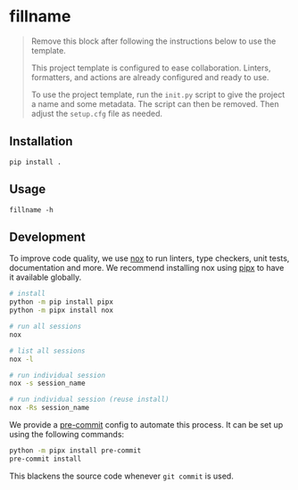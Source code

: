 # fillname

>    Remove this block after following the instructions below to use the template.
>
>    This project template is configured to ease collaboration. Linters, formatters,
>    and actions are already configured and ready to use.
>
>    To use the project template, run the `init.py` script to give the project a
>    name and some metadata. The script can then be removed. Then adjust the
>    `setup.cfg` file as needed.

## Installation

```shell
pip install .
```

## Usage

```shell
fillname -h
```

## Development

To improve code quality, we use [nox] to run linters, type checkers, unit tests, documentation and more. We recommend installing nox using [pipx] to have
it available globally.

```bash
# install
python -m pip install pipx
python -m pipx install nox

# run all sessions
nox

# list all sessions
nox -l

# run individual session
nox -s session_name

# run individual session (reuse install)
nox -Rs session_name
```

We provide a [pre-commit][pre] config to automate this process. It can be
set up using the following commands:

```bash
python -m pipx install pre-commit
pre-commit install
```

This blackens the source code whenever `git commit` is used.

[doc]: https://potassco.org/clingo/python-api/current/
[nox]: https://nox.thea.codes/en/stable/index.html
[pipx]: https://pypa.github.io/pipx/
[pre]: https://pre-commit.com/
[black]: https://black.readthedocs.io/en/stable/
[editable]: https://setuptools.pypa.io/en/latest/userguide/development_mode.html
